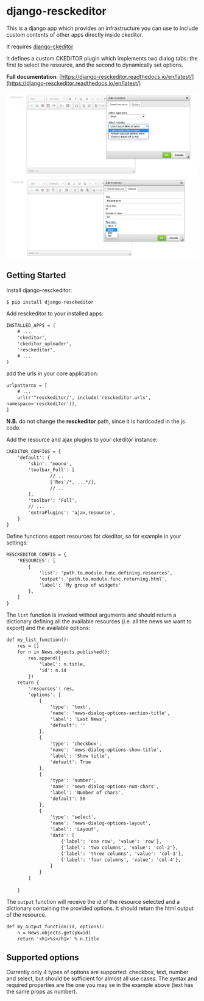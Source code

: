 # django-resckeditor

This is a django app which provides an infrastructure you can use to include custom contents of other apps directly inside ckeditor.

It requires [django-ckeditor](https://github.com/django-ckeditor/django-ckeditor)

It defines a custom CKEDITOR plugin which implements two dialog tabs: the first to select the resource, and the second to dynamically set options.

**Full documentation**: [https://django-resckeditor.readthedocs.io/en/latest/](https://django-resckeditor.readthedocs.io/en/latest/)

![Screenshot](docs/images/list.png)
![Screenshot](docs/images/options.png)

## Getting Started

Install django-resckeditor:

    $ pip install django-resckeditor

Add resckeditor to your installed apps:

    INSTALLED_APPS = (
        # ...
        'ckeditor',
        'ckeditor_uploader',
        'resckeditor',
        # ...
    )

add the urls in your core application:

    urlpatterns = [
        # ...
        url(r'^resckeditor/', include('resckeditor.urls', namespace='resckeditor')),
    ]

**N.B.** do not change the **resckeditor** path, since it is hardcoded in the js code.

Add the resource and ajax plugins to your ckeditor instance:

    CKEDITOR_CONFIGS = {
        'default': {
            'skin': 'moono',
            'toolbar_Full': [
                    // ..
                    ['Res'/*, ...*/],
                    // ..
            ],
            'toolbar': 'Full',
            // ...
            'extraPlugins': 'ajax,resource',
        }
    }

Define functions export resources for ckeditor, so for example in your settings:

    RESCKEDITOR_CONFIG = {
        'RESOURCES': [
            {
                'list': 'path.to.module.func.defining.resources',
                'output': 'path.to.module.func.returning.html',
                'label': 'My group of widgets'
            },
        ]
    }


The `list` function is invoked without arguments and should return a dictionary defining all the available resources
(i.e. all the news we want to export) and the available options:

    def my_list_function():
        res = []
        for n in News.objects.published():
            res.append({
                'label': n.title,
                'id': n.id
            })
        return {
            'resources': res,
            'options': [
                {
                    'type': 'text',
                    'name': 'news-dialog-options-section-title',
                    'label': 'Last News',
                    'default': ''
                },
                {
                    'type': 'checkbox',
                    'name': 'news-dialog-options-show-title',
                    'label': 'Show title',
                    'default': True
                },
                {
                    'type': 'number',
                    'name': 'news-dialog-options-num-chars',
                    'label': 'Number of chars',
                    'default': 50
                },
                {
                    'type': 'select',
                    'name': 'news-dialog-options-layout',
                    'label': 'Layout',
                    'data': [
                        {'label': 'one row', 'value': 'row'},
                        {'label': 'two columns', 'value': 'col-2'},
                        {'label': 'three columns', 'value': 'col-3'},
                        {'label': 'four columns', 'value': 'col-4'},
                    ]
                }
            ]

        }

The `output` function will receive the id of the resource selected and a dictionary containing the provided options.
It should return the html output of the resource.

    def my_output_function(id, options):
        n = News.objects.get(pk=id)
        return '<h1>%s</h1>' % n.title

## Supported options

Currently only 4 types of options are supported: checkbox, text, number and select, but should be sufficient for almost all use cases.
The syntax and required properties are the one you may se in the example above (text has the same props as number).

